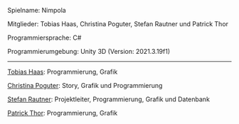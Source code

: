 Spielname: Nimpola

Mitglieder: Tobias Haas, Christina Poguter, Stefan Rautner und Patrick Thor

Programmiersprache: C#

Programmierumgebung: Unity 3D (Version: 2021.3.19f1)

---

[Tobias Haas](https://github.com/HazeAT): Programmierung, Grafik

[Christina Poguter](https://github.com/Chris-tll): Story, Grafik und Programmierung

[Stefan Rautner](https://github.com/StefanRautner): Projektleiter, Programmierung, Grafik und Datenbank

[Patrick Thor](https://github.com/Patho2005Thorick): Programmierung, Grafik